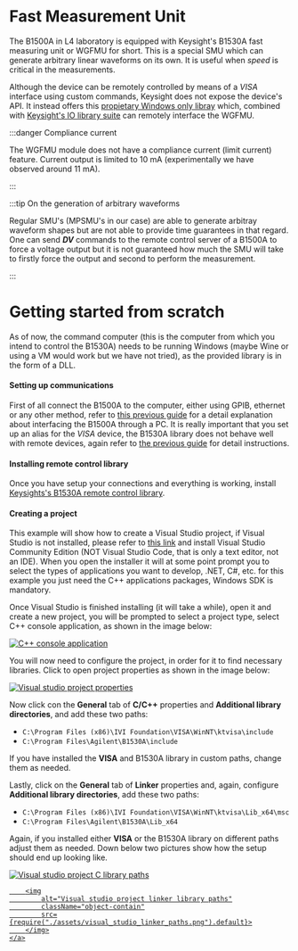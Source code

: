 # Fast Measurement Unit

The B1500A in L4 laboratory is equipped with Keysight's B1530A fast measuring unit or WGFMU for short. This is a special SMU which can generate arbitrary linear waveforms on its own. It is useful when *speed* is critical in the measurements.

Although the device can be remotely controlled by means of a *VISA* interface using custom commands, Keysight does not expose the device's API. It instead offers this [propietary Windows only libray](https://www.keysight.com/es/en/lib/software-detail/driver/b1530a-wgfmu-instrument-library--sample-programs-2117445.html) which, combined with [Keysight's IO library suite](https://www.keysight.com/es/en/lib/software-detail/computer-software/io-libraries-suite-downloads-2175637.html) can remotely interface the WGFMU.

:::danger Compliance current

The WGFMU module does not have a compliance current (limit current) feature. Current output is limited to 10 mA (experimentally we have observed around 11 mA).

:::

:::tip On the generation of arbitrary waveforms

Regular SMU's (MPSMU's in our case) are able to generate arbitray waveform shapes but are not able to provide time guarantees in that regard. One can send ***DV*** commands to the remote control server of a B1500A to force a voltage output but it is not guaranteed how much the SMU will take to firstly force the output and second to perform the measurement.

:::

# Getting started from scratch

As of now, the command computer (this is the computer from which you intend to control the B1530A) needs to be running Windows (maybe Wine or using a VM would work but we have not tried), as the provided library is in the form of a DLL.

#### Setting up communications

First of all connect the B1500A to the computer, either using GPIB, ethernet or any other method, refer to [this previous guide](./visa.md) for a detail explanation about interfacing the B1500A through a PC. It is really important that you set up an alias for the *VISA* device, the B1530A library does not behave well with remote devices, again refer to [the previous guide](./visa.md) for detail instructions.

#### Installing remote control library

Once you have setup your connections and everything is working, install [Keysights's B1530A remote control library](https://www.keysight.com/es/en/lib/software-detail/driver/b1530a-wgfmu-instrument-library--sample-programs-2117445.html). 

#### Creating a project

This example will show how to create a Visual Studio project, if Visual Studio is not installed, please refer to [this link](https://visualstudio.microsoft.com/) and install Visual Studio Community Edition (NOT Visual Studio Code, that is only a text editor, not an IDE). When you open the installer it will at some point prompt you to select the types of applications you want to develop, .NET, C#, etc. for this example you just need the C++ applications packages, Windows SDK is mandatory.

Once Visual Studio is finished installing (it will take a while), open it and create a new project, you will be prompted to select a project type, select C++ console application, as shown in the image below:

<div className="flex justify-center w-100">
    <a target="\_blank" href={require("./assets/visual_studio_create_console_project.png").default}>
    <img
        alt="C++ console application"
        className="w-12/12 md:max-w-xl"
        src={require("./assets/visual_studio_create_console_project.png").default}>
    </img>
    </a>
</div>


You will now need to configure the project, in order for it to find necessary libraries. Click to open project properties as shown in the image below:

<div className="flex justify-center w-100">
    <a target="\_blank" href={require("./assets/visual_studio_project_properties.png").default}>
    <img
        alt="Visual studio project properties"
        className="w-12/12 md:max-w-xl"
        src={require("./assets/visual_studio_project_properties.png").default}>
    </img>
    </a>
</div>

Now click con the **General** tab of **C/C++** properties and **Additional library directories**, and add these two paths:

- ```C:\Program Files (x86)\IVI Foundation\VISA\WinNT\ktvisa\include```
- ```C:\Program Files\Agilent\B1530A\include```

If you have installed the **VISA** and B1530A library in custom paths, change them as needed.

Lastly, click on the **General** tab of **Linker** properties and, again, configure **Additional library directories**, add these two paths:

- ```C:\Program Files (x86)\IVI Foundation\VISA\WinNT\ktvisa\Lib_x64\msc ```
- ```C:\Program Files\Agilent\B1530A\Lib_x64 ```

Again, if you installed either **VISA** or the B1530A library on different paths adjust them as needed. Down below two pictures show how the setup should end up looking like.

<div className="flex justify-center w-100 flex-wrap md:flex-nowrap">
    <a className="px-2" target="\_blank" href={require("./assets/visual_studio_c_paths.png").default}>
        <img
            alt="Visual studio project C library paths"
            className="object-contain"
            src={require("./assets/visual_studio_c_paths.png").default}>
        </img>
    </a>
    <a className="px-2" target="\_blank" href={require("./assets/visual_studio_linker_paths.png").default}>
    
        <img
            alt="Visual studio project linker library paths"
            className="object-contain"
            src={require("./assets/visual_studio_linker_paths.png").default}>
        </img>
    </a>

</div>